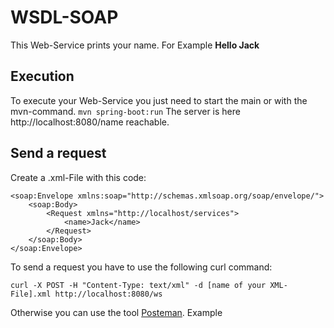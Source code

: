 # WSDL-SOAP
This Web-Service prints your name. For Example **Hello Jack**

## Execution
To execute your Web-Service you just need to start the main or with the mvn-command. 
``mvn spring-boot:run``
The server is here http://localhost:8080/name reachable.

## Send a request
Create a .xml-File with this code:

``` <?xml version="1.0" encoding="utf-8"?>
<soap:Envelope xmlns:soap="http://schemas.xmlsoap.org/soap/envelope/">
    <soap:Body>
        <Request xmlns="http://localhost/services">
            <name>Jack</name>
        </Request>
    </soap:Body>
</soap:Envelope> 
```

To send a request you have to use the following curl command:  

```curl -X POST -H "Content-Type: text/xml" -d [name of your XML-File].xml http://localhost:8080/ws```

Otherwise you can use the tool [Posteman](https://www.postman.com/). 
Example
